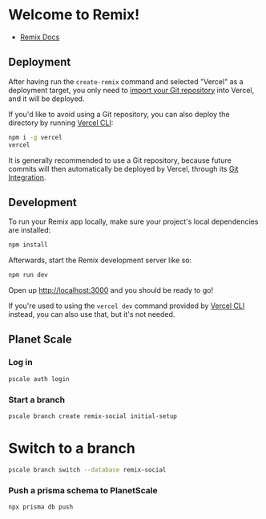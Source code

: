 # Welcome to Remix!

- [Remix Docs](https://remix.run/docs)

## Deployment

After having run the `create-remix` command and selected "Vercel" as a deployment target, you only need to [import your Git repository](https://vercel.com/new) into Vercel, and it will be deployed.

If you'd like to avoid using a Git repository, you can also deploy the directory by running [Vercel CLI](https://vercel.com/cli):

```sh
npm i -g vercel
vercel
```

It is generally recommended to use a Git repository, because future commits will then automatically be deployed by Vercel, through its [Git Integration](https://vercel.com/docs/concepts/git).

## Development

To run your Remix app locally, make sure your project's local dependencies are installed:

```sh
npm install
```

Afterwards, start the Remix development server like so:

```sh
npm run dev
```

Open up [http://localhost:3000](http://localhost:3000) and you should be ready to go!

If you're used to using the `vercel dev` command provided by [Vercel CLI](https://vercel.com/cli) instead, you can also use that, but it's not needed.

## Planet Scale

### Log in

```bash
pscale auth login
```

### Start a branch

```bash
pscale branch create remix-social initial-setup
```

# Switch to a branch

```bash
pscale branch switch --database remix-social
```

### Push a prisma schema to PlanetScale

```bash
npx prisma db push
```
